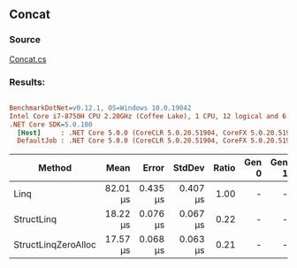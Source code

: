 ﻿## Concat

### Source
[Concat.cs](../../src/StructLinq.Benchmark/Concat.cs)

### Results:
``` ini

BenchmarkDotNet=v0.12.1, OS=Windows 10.0.19042
Intel Core i7-8750H CPU 2.20GHz (Coffee Lake), 1 CPU, 12 logical and 6 physical cores
.NET Core SDK=5.0.100
  [Host]     : .NET Core 5.0.0 (CoreCLR 5.0.20.51904, CoreFX 5.0.20.51904), X64 RyuJIT
  DefaultJob : .NET Core 5.0.0 (CoreCLR 5.0.20.51904, CoreFX 5.0.20.51904), X64 RyuJIT


```
|              Method |     Mean |    Error |   StdDev | Ratio | Gen 0 | Gen 1 | Gen 2 | Allocated |
|-------------------- |---------:|---------:|---------:|------:|------:|------:|------:|----------:|
|                Linq | 82.01 μs | 0.435 μs | 0.407 μs |  1.00 |     - |     - |     - |     120 B |
|          StructLinq | 18.22 μs | 0.076 μs | 0.067 μs |  0.22 |     - |     - |     - |      64 B |
| StructLinqZeroAlloc | 17.57 μs | 0.068 μs | 0.063 μs |  0.21 |     - |     - |     - |         - |
